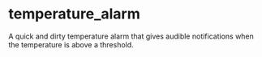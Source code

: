 # temperature_alarm
A quick and dirty temperature alarm that gives audible notifications when the temperature is above a threshold.
